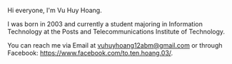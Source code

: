 Hi everyone, I'm Vu Huy Hoang.

I was born in 2003 and currently a student majoring in Information Technology at the Posts and Telecommunications Institute of Technology.

You can reach me via Email at vuhuyhoang12abm@gmail.com or through Facebook: https://www.facebook.com/to.ten.hoang.03/.
